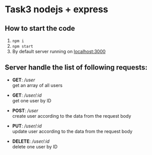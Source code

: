 # Task3 nodejs + express

## How to start the code

1. `npm i`
2. `npm start`
3. By default server running on <a href="http://localhost:3000">localhost:3000</a>

## Server handle the list of following requests:
<ul>
<li>
<p><strong>GET</strong>: <em>/user</em><br>
get an array of all users</p>
</li>
<li>
<p><strong>GET</strong>: <em>/user/:id</em><br>
get one user by ID</p>
</li>
<li>
<p><strong>POST</strong>: <em>/user</em><br>
create user according to the data from the request body</p>
</li>
<li>
<p><strong>PUT</strong>: <em>/user/:id</em><br>
update user according to the data from the request body</p>
</li>
<li>
<p><strong>DELETE</strong>: <em>/user/:id</em><br>
delete one user by ID</p>
</li>
</ul>
